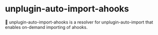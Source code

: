 # unplugin-auto-import-ahooks
🔧 unplugin-auto-import-ahooks is a resolver for unplugin-auto-import that enables on-demand importing of ahooks.
